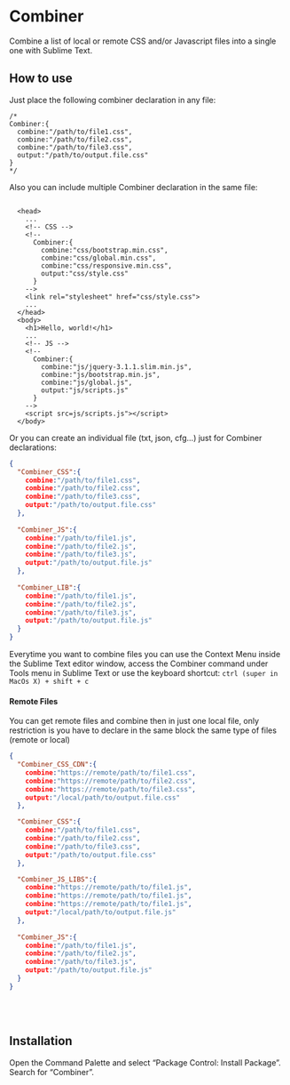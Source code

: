 # Combiner
Combine a list of local or remote CSS and/or Javascript files into a single one with Sublime Text.


## How to use
Just place the following combiner declaration in any file:

```
/*
Combiner:{
  combine:"/path/to/file1.css",
  combine:"/path/to/file2.css",
  combine:"/path/to/file3.css",
  output:"/path/to/output.file.css"
}
*/
```

Also you can include multiple Combiner declaration in the same file:

```

  <head>
    ...
    <!-- CSS -->  
    <!--
      Combiner:{
        combine:"css/bootstrap.min.css",
        combine:"css/global.min.css",
        combine:"css/responsive.min.css",
        output:"css/style.css"
      }
    -->
    <link rel="stylesheet" href="css/style.css">
    ...
  </head>
  <body>
    <h1>Hello, world!</h1>
    ...
    <!-- JS -->
    <!--
      Combiner:{
        combine:"js/jquery-3.1.1.slim.min.js",
        combine:"js/bootstrap.min.js",
        combine:"js/global.js",
        output:"js/scripts.js"
      }
    -->
    <script src=js/scripts.js"></script>
  </body>

```

Or you can create an individual file (txt, json, cfg...) just for Combiner declarations:

```json
{
  "Combiner_CSS":{
    combine:"/path/to/file1.css",
    combine:"/path/to/file2.css",
    combine:"/path/to/file3.css",
    output:"/path/to/output.file.css"
  },
  
  "Combiner_JS":{
    combine:"/path/to/file1.js",
    combine:"/path/to/file2.js",
    combine:"/path/to/file3.js",
    output:"/path/to/output.file.js"
  },
  
  "Combiner_LIB":{
    combine:"/path/to/file1.js",
    combine:"/path/to/file2.js",
    combine:"/path/to/file3.js",
    output:"/path/to/output.file.js"
  }
}

```

Everytime you want to combine files you can use the Context Menu inside the Sublime Text editor window, access the Combiner command under Tools menu in Sublime Text or use the keyboard shortcut: `ctrl (super in MacOs X) + shift + c`


#### Remote Files

You can get remote files and combine then in just one local file, only restriction is you have to declare in the same block the same type of files (remote or local)

```json
{ 
  "Combiner_CSS_CDN":{
    combine:"https://remote/path/to/file1.css",
    combine:"https://remote/path/to/file2.css",
    combine:"https://remote/path/to/file3.css",
    output:"/local/path/to/output.file.css"
  },

  "Combiner_CSS":{
    combine:"/path/to/file1.css",
    combine:"/path/to/file2.css",
    combine:"/path/to/file3.css",
    output:"/path/to/output.file.css"
  },

  "Combiner_JS_LIBS":{
    combine:"https://remote/path/to/file1.js",
    combine:"https://remote/path/to/file1.js",
    combine:"https://remote/path/to/file1.js",
    output:"/local/path/to/output.file.js"
  },
  
  "Combiner_JS":{
    combine:"/path/to/file1.js",
    combine:"/path/to/file2.js",
    combine:"/path/to/file3.js",
    output:"/path/to/output.file.js"
  }
}

```


<br><br>

## Installation
Open the Command Palette and select “Package Control: Install Package”. Search for “Combiner”.
